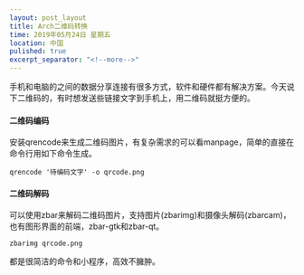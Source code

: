 ```yaml
---
layout: post_layout
title: Arch二维码转换
time: 2019年05月24日 星期五
location: 中国
pulished: true
excerpt_separator: "<!--more-->"
---
```




手机和电脑的之间的数据分享连接有很多方式，软件和硬件都有解决方案。今天说下二维码的，有时想发送些链接文字到手机上，用二维码就挺方便的。

#### 二维码编码

安装qrencode来生成二维码图片，有复杂需求的可以看manpage，简单的直接在命令行用如下命令生成。

`qrencode '待编码文字' -o qrcode.png`
<!--more-->

#### 二维码解码

可以使用zbar来解码二维码图片，支持图片(zbarimg)和摄像头解码(zbarcam)，也有图形界面的前端，zbar-gtk和zbar-qt。

`zbarimg qrcode.png`

都是很简洁的命令和小程序，高效不臃肿。